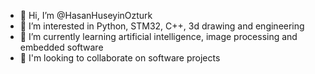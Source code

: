 - 👋 Hi, I’m @HasanHuseyinOzturk
- 👀 I’m interested in Python, STM32, C++, 3d drawing and engineering
- 🌱 I’m currently learning artificial intelligence, image processing and embedded software
- 💞️ I'm looking to collaborate on software projects

<!---
HasanHuseyinOzturk/HasanHuseyinOzturk is a ✨ special ✨ repository because its `README.md` (this file) appears on your GitHub profile.
You can click the Preview link to take a look at your changes.
--->
